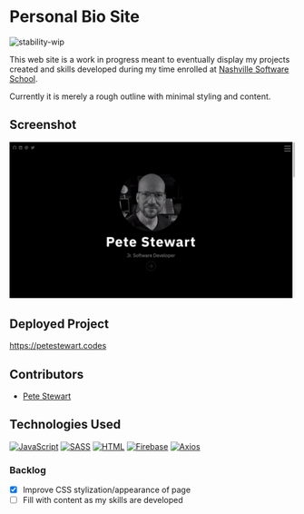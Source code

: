 # Personal Bio Site
![stability-wip](https://img.shields.io/badge/stability-work_in_progress-lightgrey.svg)

This web site is a work in progress meant to eventually display my projects created and skills developed during my time enrolled at [Nashville Software School](http://nashvillesoftwareschool.com/).

Currently it is merely a rough outline with minimal styling and content.


## Screenshot
![screenshot](./screenshot.gif)


## Deployed Project
https://petestewart.codes

## Contributors
* [Pete Stewart](https://github.com/petestewart72)

## Technologies Used
[![JavaScript](https://img.shields.io/badge/-JavaScript-2c9fcc?style=flat-square)](#) [![SASS](https://img.shields.io/badge/-SASS-2c9fcc?style=flat-square)](#) [![HTML](https://img.shields.io/badge/-HTML-2c9fcc?style=flat-square)](#) [![Firebase](https://img.shields.io/badge/-Firebase-2c9fcc?style=flat-square)](#) [![Axios](https://img.shields.io/badge/-Axios-2c9fcc?style=flat-square)](#)

### Backlog
- [x] Improve CSS stylization/appearance of page
- [ ] Fill with content as my skills are developed
